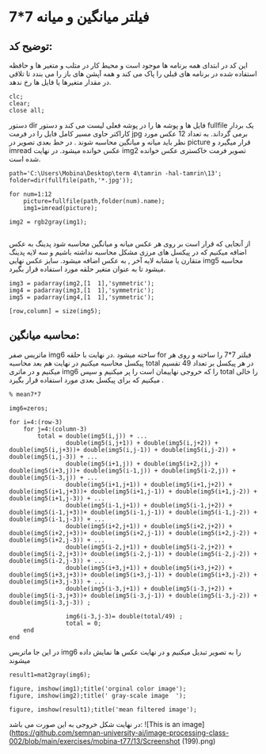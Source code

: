 # فیلتر میانگین و میانه 7*7 
## توضیح کد:
این کد در ابتدای همه برنامه ها موجود است و محیط کار در متلب  و متغیر ها و حافظه استفاده شده در برنامه های قبلی را پاک می کند و
همه آپشن های باز را می بندد تا تلاقی در مقدار متغیرها یا فایل ها رخ ندهد.
```
clc;
clear;
close all;
```
دستور dir فایل ها و پوشه ها را در پوشه فعلی لیست می کند و دستور fullfile یک بردار کاراکتر حاوی مسیر کامل فایل را در فرمت jpg برمی گرداند. به تعداد 12 عکس مورد نظر باید 
میانه و میانگین محاسبه شوند . در خط بعدی تصویر در picture  قرار میگیرد و imread عکس خوانده میشود. در نهایت img2  تصویر فرمت خاکستری عکس خوانده شده است.  

```
path='C:\Users\Mobina\Desktop\term 4\tamrin -hal-tamrin\13';
folder=dir(fullfile(path,'*.jpg'));

for num=1:12
    picture=fullfile(path,folder(num).name);
    img1=imread(picture);

img2 = rgb2gray(img1);


```
از آنجایی که قرار است بر روی هر عکس میانه و میانگین محاسبه شود پدینگ به عکس اضافه میکنیم که در  پیکسل های مرزی مشکل محاسبه نداشته باشیم و سه لایه
پدینگ متقارن یا مشابه لایه آخر , به عکس اضافه میشود. سایز عکس نهایی img5  محاسبه میشود تا به عنوان متغیر حلقه مورد استفاده قرار بگیرد.

```
img3 = padarray(img2,[1  1],'symmetric');
img4 = padarray(img3,[1  1],'symmetric');
img5 = padarray(img4,[1  1],'symmetric');

[row,column] = size(img5);
```
## محاسبه میانگین:
ماتریس صفر img6  ساخته میشود .در نهایت با حلقه for  فیلتر 7*7 را ساخته و روی هر پیکسل محاسبه میکنیم در نهایت هم بعد محاسبه total  در هر پیکسل بر تعداد 49 تقسیم میکنیم 
و در ماتری img6  را که خروجی نهاییمان است را پر میکنیم و سپس total  را خالی میکنیم که برای پیکسل بعدی مورد استفاده قرار بگیرد .
```
% mean7*7

img6=zeros;

for i=4:(row-3)
    for j=4:(column-3)
        total = double(img5(i,j)) + ...
                double(img5(i,j+1)) + double(img5(i,j+2)) + double(img5(i,j+3))+ double(img5(i,j-1)) + double(img5(i,j-2)) + double(img5(i,j-3)) + ...
                double(img5(i+1,j)) + double(img5(i+2,j)) + double(img5(i+3,j))+ double(img5(i-1,j)) + double(img5(i-2,j)) + double(img5(i-3,j)) + ...
                double(img5(i+1,j+1)) + double(img5(i+1,j+2)) + double(img5(i+1,j+3))+ double(img5(i+1,j-1)) + double(img5(i+1,j-2)) + double(img5(i+1,j-3)) + ...
                double(img5(i-1,j+1)) + double(img5(i-1,j+2)) + double(img5(i-1,j+3))+ double(img5(i-1,j-1)) + double(img5(i-1,j-2)) + double(img5(i-1,j-3)) + ...
                double(img5(i+2,j+1)) + double(img5(i+2,j+2)) + double(img5(i+2,j+3))+ double(img5(i+2,j-1)) + double(img5(i+2,j-2)) + double(img5(i+2,j-3)) + ...
                double(img5(i-2,j+1)) + double(img5(i-2,j+2)) + double(img5(i-2,j+3))+ double(img5(i-2,j-1)) + double(img5(i-2,j-2)) + double(img5(i-2,j-3)) + ...
                double(img5(i+3,j+1)) + double(img5(i+3,j+2)) + double(img5(i+3,j+3))+ double(img5(i+3,j-1)) + double(img5(i+3,j-2)) + double(img5(i+3,j-3)) + ...
                double(img5(i-3,j+1)) + double(img5(i-3,j+2)) + double(img5(i-3,j+3))+ double(img5(i-3,j-1)) + double(img5(i-3,j-2)) + double(img5(i-3,j-3)) ;
            
                img6(i-3,j-3)= double(total/49) ;
                total = 0;
    end
end
```
در این جا ماتریس  img6 را به تصویر تبدیل میکنیم و در نهایت عکس ها نمایش داده میشوند 
```
result1=mat2gray(img6);

figure, imshow(img1);title('orginal color image');
figure, imshow(img2);title(' gray-scale image  ');

figure, imshow(result1);title('mean filtered image');

```
در نهایت شکل خروجی به این صورت می باشد:
![This is an image](https://github.com/semnan-university-ai/image-processing-class-002/blob/main/exercises/mobina-t77/13/Screenshot (199).png)
